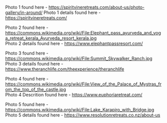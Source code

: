 Photo 1 found here - https://spiritvineretreats.com/about-us/photo-gallery/in-around/ 
Photo 1 details found here - https://spiritvineretreats.com/  

Photo 2 found here - https://commons.wikimedia.org/wiki/File:Elephant_pass_ayurveda_and_yoga_retreat_kerala_Ayurveda_resort_kerala.jpg  
Photo 2 details found here - https://www.elephantpassresort.com/  

Photo 3 found here - https://commons.wikimedia.org/wiki/File:Summit_Skywalker_Ranch.jpg  
Photo 3 details found here - https://www.theranchlife.com/theexperience/theranchlife  

Photo 4 found here - https://commons.wikimedia.org/wiki/File:View_of_the_Palace_of_Mystras_from_the_top_of_the_castle.jpg  
Photo 4 Descrition found here - https://www.euphoriaretreat.com/  

Photo 5 found here - https://commons.wikimedia.org/wiki/File:Lake_Karapiro_with_Bridge.jpg  
Photo 5 details found here - https://www.resolutionretreats.co.nz/about-us